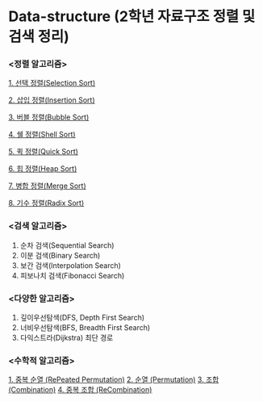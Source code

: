 # Data-structure (2학년 자료구조 정렬 및 검색 정리)

### <정렬 알고리즘>
[1. 선택 정렬(Selection Sort)](Sort/SelectionSort.c)

[2. 삽입 정렬(Insertion Sort)](Sort/InsertionSort.c)

[3. 버블 정렬(Bubble Sort)](Sort/BubbleSort.c)

[4. 쉘 정렬(Shell Sort)](Sort/ShellSort.c)

[5. 퀵 정렬(Quick Sort)](Sort/QuickSort.c)

[6. 힙 정렬(Heap Sort)](Sort/HeapSort.c)

[7. 병합 정렬(Merge Sort)](Sort/MergeSort.c)

[8. 기수 정렬(Radix Sort)](Sort/RadixSort.c)



### <검색 알고리즘>
1. 순차 검색(Sequential Search)
2. 이분 검색(Binary Search)
3. 보간 검색(Interpolation Search)
4. 피보나치 검색(Fibonacci Search)



### <다양한 알고리즘>
1. 깊이우선탐색(DFS, Depth First Search)
2. 너비우선탐색(BFS, Breadth First Search)
3. 다익스트라(Dijkstra) 최단 경로



### <수학적 알고리즘>
[1. 중복 순열 (RePeated Permutation)](Math/RePermutation.c)
[2. 순열 (Permutation)](Math/Permutation.c)
[3. 조합(Combination)](Math/Combination.c)
[4. 중복 조합 (ReCombination)](Math/ReCombination.c)
